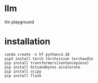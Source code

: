 # llm
 llm playground

# installation
```
conda create -n hf python=3.10
pip3 install torch torchvision torchaudio 
pip install transformers[sentencepiece]
pip install bitsandbytes accelerate
pip install scipy
pip install flask
```